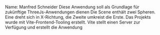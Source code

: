 Name: Manfred Schneider
Diese Anwendung soll als Grundlage für zukünftige ThreeJs-Anwendungen dienen
Die Scene enthält zwei Spheren. Eine dreht sich in X-Richtung, die Zweite umkreist die Erste.
Das Projekts wurde mit Vite-Frontend-Tooling erstellt.
Vite stellt einen Server zur Verfügung und erstellt die Anwendung
